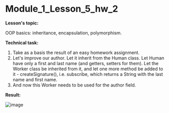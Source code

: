 # Module_1_Lesson_5_hw_2
**Lesson's topic:**

OOP basics: inheritance, encapsulation, polymorphism.

**Technical task:**

1. Take as a basis the result of an easy homework assignment.
2. Let's improve our author. Let it inherit from the Human class. Let Human have only a first and last name (and getters, setters for them). Let the Worker class be inherited from it, and let one more method be added to it - createSignature(), i.e. subscribe, which returns a String with the last name and first name.
3. And now this Worker needs to be used for the author field.

**Result:**

![image](https://github.com/vdcast/Module_1_Lesson_5_hw_2/assets/108469609/0564f111-258d-4690-8a9f-7328a88cd4f7)
